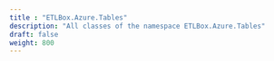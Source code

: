 ```yaml
---
title : "ETLBox.Azure.Tables"
description: "All classes of the namespace ETLBox.Azure.Tables"
draft: false
weight: 800
---
```

